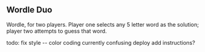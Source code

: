 ## Wordle Duo

Wordle, for two players. Player one selects any 5 letter word as the solution; player two attempts to guess that word.

todo: 
fix style -- color coding currently confusing
deploy
add instructions?
